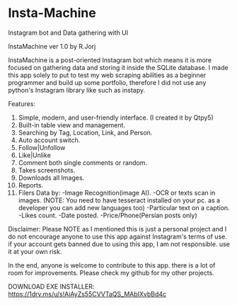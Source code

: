 # Insta-Machine
Instagram bot and Data gathering with UI

InstaMachine ver 1.0
by R.Jorj


InstaMachine is a post-oriented Instagram bot which means it is more focused on gathering data and storing it inside the SQLite database.
I made this app solely to put to test my web scraping abilities as a beginner programmer and build up some portfolio, therefore I did not use any python's Instagram library like such as instapy.


Features:
1. Simple, modern, and user-friendly interface. (I created it by Qtpy5)
2. Built-in table view and management.
3. Searching by Tag, Location, Link, and Person.
4. Auto account switch.
5. Follow|Unfollow
6. Like|Unlike
7. Comment both single comments or random.
8. Takes screenshots.
9. Downloads all Images.
10. Reports.
11. Filers Data by:
-Image Recognition(image AI).
-OCR or texts scan in images. (NOTE: You need to have tesseract installed on your pc. as a developer you can add new languages too)
-Particular text on a caption.
-Likes count.
-Date posted.
-Price/Phone(Persian posts only)
  


Disclaimer:  Please NOTE as I mentioned this is just a personal project and I do not encourage anyone to use this app against Instagram's terms of use. if your account gets banned due to using this app, I am not responsible. use it at your own risk.



In the end, anyone is welcome to contribute to this app. there is a lot of room for improvements. Please check my github for my other projects.

DOWNLOAD EXE INSTALLER: https://1drv.ms/u/s!AjAyZs55CVVTaQS_MAbIXvbBd4c
